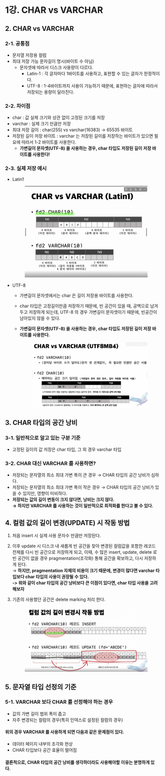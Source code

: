 # 1강. CHAR vs VARCHAR

## 2. CHAR vs VARCHAR

### 2-1. 공통점

* 문자열 저장용 컬럼
* 최대 저장 가능 문자길이 명시(바이트 수 아님)
  * 문자셋에 따라서 디스크 사용량이 다르다.
    * Latin-1 : 각 글자마다 1바이트를 사용하고, 표현할 수 있는 글자가 한정적이다.
    * UTF-8 : 1-4바이트까지 사용이 가능하기 때문에, 표현하는 글자에 따라서 저장되는 용량이 달라진다.

### 2-2. 차이점

* char : 값 실제 크기와 상관 없이 고정된 크기를 저장
* varchar : 실제 크기 만큼만 저장
* 최대 저장 길이 : char(255) vs varchar(16383) → 65535 바이트
* 저장된 길이 저장 바이트 : varchar 는 저장된 길이를 저장하는 바이트가 있으면 필요에 따라서 1-2 바이트를 사용한다.
  * **가변길이 문자셋(UTF-8) 을 사용하는 경우, char 타입도 저장된 길이 저장 바이트를 사용한다!**

### 2-3. 실제 저장 예시

*   Latin1

    <figure><img src="../../../../.gitbook/assets/image (1) (1) (1) (1) (1) (1) (1) (1) (1) (1) (1) (1) (1) (1) (1) (1) (1) (1) (1).png" alt=""><figcaption></figcaption></figure>
* UTF-8
  * 가변길이 문자셋에서는 char 은 길이 저장용 바이트를 사용한다.
  * char 타입은 고정길이만큼 저장하기 때문에, 빈 공간이 있을 때, 공백으로 남겨두고 저장하게 되는데, UTF-8 의 경우 가변길이 문자셋이기 때문에, 빈공간이 남아있지 않을 수 있다.
  *   **가변길이 문자셋(UTF-8) 을 사용하는 경우, char 타입도 저장된 길이 저장 바이트를 사용한다.**

      <figure><img src="../../../../.gitbook/assets/image (1) (1) (1) (1) (1) (1) (1) (1) (1) (1) (1) (1) (1) (1) (1) (1) (1) (1) (1) (1).png" alt=""><figcaption></figcaption></figure>

## 3. CHAR 타입의 공간 낭비

### 3-1. 일반적으로 알고 있는 구분 기준

* 고정된 길이의 값 저장은 char 타입, 그 외 경우 varchar 타입

### 3-2. CHAR 대신 VARCHAR 를 사용하면?

* 저장되는 문자열의 최소 최대 가변 폭이 큰 경우 → CHAR 타입의 공간 낭비가 심하다.
* 저장되는 문자열의 최소 최대 가변 폭이 작은 경우 → CHAR 타입의 공간 낭비가 있을 수 있지만, 영향이 미비하다.
* **저장되는 값의 길이 변동이 크지 않다면, 낭비는 크지 않다.** \
  **→ 하지만 VARCHAR 를 사용하는 것이 일반적으로 최적화를 한다고 볼 수 있다.**

## 4. 컬럼 값의 길이 변경(UPDATE) 시 작동 방법

1. 처음 insert 시 실제 사용 문자수 만큼만 저장된다.
2. 이후 update 시 디스크 내 새롭게 빈 공간을 찾아 변경된 컬럼값을 포함한 레코드 전체를 다시 빈 공간으로 저장하게 되고, 이때, 수 많은 insert, update, delete 로 빈 공간이 없을 경우 pragmentation(조각화) 통해 공간을 확보하고, 다시 저장하게 된다. \
   → **하지만, pragmentation 자체의 비용이 크기 때문에, 변경이 많다면 varchar 타입보다 char 타입의 사용이 권장될 수 있다.**\
   **-> 위와 같이 char 타입의 공간 낭비보다 큰 이점이 있다면, char 타입 사용을 고려해보자**&#x20;
3.  기존의 사용했던 공간은 delete marking 처리 한다.

    <figure><img src="../../../../.gitbook/assets/image (2) (1) (1) (1) (1) (1) (1) (1) (1) (1) (1) (1) (1) (1) (1) (1).png" alt=""><figcaption></figcaption></figure>

## 5. 문자열 타입 선정의 기준

### 5-1. VARCHAR 보다 CHAR 를 선정해야 하는 경우

* 값의 가변 길이 범위 폭이 좁고
* 자주 변경되는 컬럼의 경우(특히 인덱스로 설정된 컬럼의 경우)

#### 위의 경우 VARCHAR 를 사용하게 되면 다음과 같은 문제점이 있다.

* 데이터 페이지 내부의 조각화 현상
* CHAR 타입보다 공간 효율이 떨어짐

#### 결론적으로, CHAR 타입의 공간 낭비를 생각하더라도 사용해야할 이유는 분명하게 있다.
